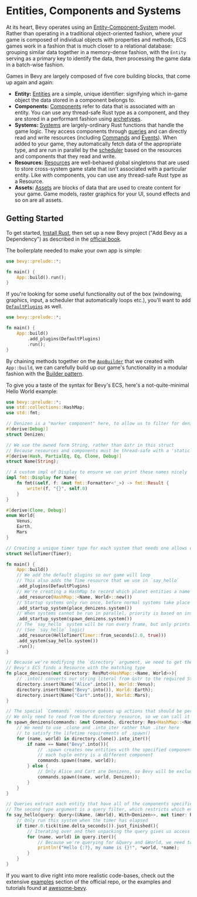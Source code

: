 # Entities, Components and Systems

At its heart, Bevy operates using an [Entity-Component-System](https://en.wikipedia.org/wiki/Entity_component_system) model. Rather than operating in a traditional object-oriented fashion, where your game is composed of individual objects with properties and methods, ECS games work in a fashion that is much closer to a relational database: grouping similar data together in a memory-dense fashion, with the `Entity` serving as a primary key to identify the data, then processing the game data in a batch-wise fashion.

Games in Bevy are largely composed of five core building blocks, that come up again and again:
- **Entity:** [Entities](https://docs.rs/bevy/0.4.0/bevy/ecs/struct.Entity.html) are a simple, unique identifier: signifying which in-game object the data stored in a component belongs to.
- **Components:** [Components](https://docs.rs/bevy/0.4.0/bevy/ecs/trait.Component.html) refer to data that is associated with an entity. You can use any thread-safe Rust type as a component, and they are stored in a performant fashion using [archetypes](internals/archetypes.md).
- **Systems:** [Systems](https://docs.rs/bevy/0.4.0/bevy/ecs/trait.System.html) are largely-ordinary Rust functions that handle the game logic. They access components through [queries](../../book/ecs/queries.html) and can directly read and write resources (including [Commands](communication/commands.md) and [Events](communication/events.md)). When added to your game, they automatically fetch data of the appropriate type, and are run in parallel by the [scheduler](timing/scheduling.md) based on the resources and components that they read and write.
- **Resources:** [Resources](https://docs.rs/bevy/0.4.0/bevy/ecs/trait.Resource.html) are well-behaved global singletons that are used to store cross-system game state that isn't associated with a particular entity. Like with components, you can use any thread-safe Rust type as a Resource. 
- **Assets:** [Assets](https://docs.rs/bevy/0.4.0/bevy/asset/struct.Assets.html) are blocks of data that are used to create content for your game. Game models, raster graphics for your UI, sound effects and so on are all assets.

## Getting Started

To get started, [Install Rust](https://www.rust-lang.org/tools/install), then set up a new Bevy project ("Add Bevy as a Dependency") as described in the [official book](https://bevyengine.org/learn/book/getting-started/).

The boilerplate needed to make your own app is simple:

```rust
use bevy::prelude::*;

fn main() {
    App::build().run();
}
```

If you're looking for some useful functionality out of the box (windowing, graphics, input, a scheduler that automatically loops etc.), you'll want to add [`DefaultPlugins`](https://docs.rs/bevy/0.4.0/bevy/struct.DefaultPlugins.html) as well.

```rust
use bevy::prelude::*;

fn main() {
	App::build()
        .add_plugins(DefaultPlugins)
		.run();
}
```

By chaining methods together on the [`AppBuilder`](internals/app-builder.md) that we created with `App::build`, we can carefully build up our game's functionality in a modular fashion with the [Builder pattern](https://refactoring.guru/design-patterns/builder).

To give you a taste of the syntax for Bevy's ECS, here's a not-quite-minimal Hello World example: 

```rust
use bevy::prelude::*;
use std::collections::HashMap;
use std::fmt;

// Denizen is a "marker component" here, to allow us to filter for denizens in our queries
#[derive(Debug)]
struct Denizen;

// We use the owned form String, rather than &str in this struct 
// Because resources and components must be thread-safe with a 'static lifetime
#[derive(Hash, PartialEq, Eq, Clone, Debug)]
struct Name(String);

// A custom impl of Display to ensure we can print these names nicely
impl fmt::Display for Name{
	fn fmt(&self, f: &mut fmt::Formatter<'_>) -> fmt::Result {
        write!(f, "{}", self.0)
    }
}

#[derive(Clone, Debug)]
enum World{
	Venus,
	Earth,
	Mars
}

// Creating a unique timer type for each system that needs one allows us to be sure we're grabbing the right one
struct HelloTimer(Timer);

fn main() {
	App::build()
	// We add the default plugins so our game will loop
	// This also adds the Time resource that we use in `say_hello`
	.add_plugins(DefaultPlugins)
	// We're creating a HashMap to record which planet entities a name are on
	.add_resource(HashMap::<Name, World>::new())
	// Startup systems only run once, before normal systems take place
	.add_startup_system(place_denizens.system())
	// When systems cannot be run in parallel, priority is based on insertion order
	.add_startup_system(spawn_denizens.system())
	// The `say_hello` system will be run every frame, but only prints when the timer is complete
	// (See `say_hello` logic)
	.add_resource(HelloTimer(Timer::from_seconds(2.0, true)))
	.add_system(say_hello.system())
	.run();
}

// Because we're modifying the `directory` argument, we need to get the mutable version of it with `ResMut`
// Bevy's ECS finds a Resource with the matching type
fn place_denizens(mut directory: ResMut<HashMap::<Name, World>>){
	// .into() converts our string literal from &str to the required String
	directory.insert(Name("Alice".into()), World::Venus);
	directory.insert(Name("Bevy".into()), World::Earth);
	directory.insert(Name("Cart".into()), World::Mars);
}

// The special `Commands` resource queues up actions that should be performed to modify the World
// We only need to read from the directory resource, so we can call it with `Res` instead
fn spawn_denizens(commands: &mut Commands, directory: Res<HashMap::<Name, World>>){
	// We need to use .clone and .into_iter rather than .iter here 
	// to satisfy the lifetime requirements of .spawn()
	for (name, world) in directory.clone().into_iter(){
		if name == Name("Bevy".into()){
			// .spawn creates new entities with the specified components
			// each tuple entry is a different component
			commands.spawn((name, world));
		} else {
			// Only Alice and Cart are Denizens, so Bevy will be excluded from our query filter in `say_hello`
			commands.spawn((name, world, Denizen));
		}
	}
}

// Queries extract each entity that have all of the components specified in their first type argument
// The second type argument is a query filter, which restricts which entities are actually provided 
fn say_hello(query: Query<(&Name, &World), With<Denizen>>, mut timer: ResMut<HelloTimer>, time: Res<Time>){
	// Only run this system when the timer has elapsed
	if timer.0.tick(time.delta_seconds()).just_finished(){
		// Iterating over and then unpacking the query gives us access to the components for each of its entities
		for (name, world) in query.iter(){
			// Because we're querying for &Query and &World, we need to dereference them before we work with them
			println!("Hello {:?}, my name is {}!", *world, *name);
		}
	}
}
```

If you want to dive right into more realistic code-bases, check out the extensive [examples](https://github.com/bevyengine/bevy/tree/master/examples) section of the official repo, or the examples and tutorials found at [awesome-bevy](https://github.com/bevyengine/awesome-bevy#games).